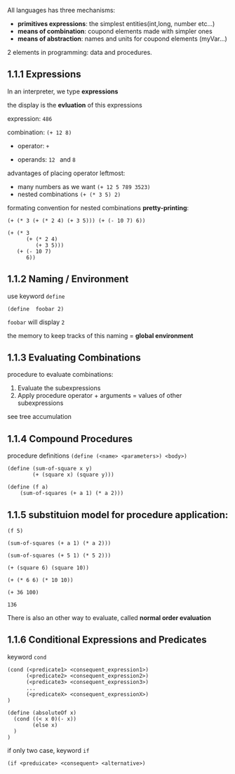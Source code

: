 
All languages has three mechanisms:
- **primitives expressions**: the simplest entities(int,long, number etc...) 
- **means of combination**: coupond elements made with simpler ones
- **means of abstraction**: names and units for coupond elements (myVar...)

2 elements in programming: data and procedures.

## 1.1.1 Expressions

In an interpreter, we type **expressions**

the display is the **evluation**
of this expressions

expression:  ```486``` 

combination: ```(+ 12 8)```

- operator: ```+```

- operands: ```12 ``` and ```8```

advantages of placing operator leftmost:
- many numbers as we want ```(+ 12 5 789 3523)```
- nested combinations ```(+ (* 3 5) 2)```

formating convention for nested combinations **pretty-printing**:

```(+ (* 3 (+ (* 2 4) (+ 3 5))) (+ (- 10 7) 6))```
```
(+ (* 3
      (+ (* 2 4)
         (+ 3 5)))
   (+ (- 10 7)
      6))
```

## 1.1.2 Naming / Environment

use keyword ```define```

```(define  foobar 2)```

```foobar``` will display ```2```

the memory to keep tracks of this naming = **global environment**

## 1.1.3 Evaluating Combinations 

procedure to evaluate combinations:

1. Evaluate the subexpressions 
2. Apply procedure operator + arguments = values of other subexpressions

see tree accumulation

## 1.1.4 Compound Procedures

procedure definitions
```(define (<name> <parameters>) <body>)``` 

```
(define (sum-of-square x y)
        (+ (square x) (square y)))
```
```
(define (f a)
    (sum-of-squares (+ a 1) (* a 2)))
```

## 1.1.5 substituion model for procedure application:

```
(f 5)

(sum-of-squares (+ a 1) (* a 2)))

(sum-of-squares (+ 5 1) (* 5 2)))

(+ (square 6) (square 10))

(+ (* 6 6) (* 10 10))

(+ 36 100)

136
```

There is also an other way to evaluate, called **normal order evaluation**


## 1.1.6 Conditional Expressions and Predicates

keyword ```cond```
```
(cond (<predicate1> <consequent_expression1>)
      (<predicate2> <consequent_expression2>)
      (<predicate3> <consequent_expression3>)
      ...
      (<predicateX> <consequent_expressionX>)
)
```

```
(define (absoluteOf x)
  (cond ((< x 0)(- x))
        (else x)
  )
)
```

if only two case, keyword ```if```
```
(if <preduicate> <consequent> <alternative>)
```